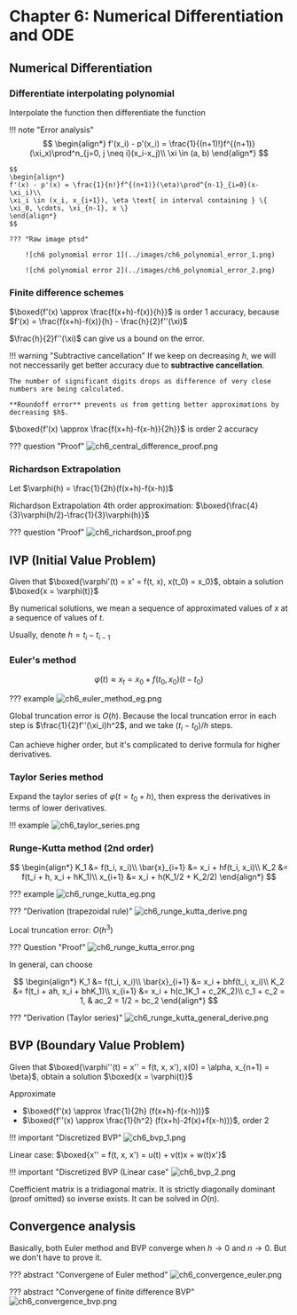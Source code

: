 # Chapter 6: Numerical Differentiation and ODE

## Numerical Differentiation

### Differentiate interpolating polynomial

Interpolate the function then differentiate the function

!!! note "Error analysis"
    $$
    \begin{align*}
    f'(x_i) - p'(x_i) = \frac{1}{(n+1)!}f^{(n+1)}(\xi_x)\prod^n_{j=0, j \neq i}(x_i-x_j)\\
    \xi \in (a, b)
    \end{align*}
    $$

    $$
    \begin{align*}
    f'(x) - p'(x) = \frac{1}{n!}f^{(n+1)}(\eta)\prod^{n-1}_{i=0}(x-\xi_i)\\
    \xi_i \in (x_i, x_{i+1}), \eta \text{ in interval containing } \{ \xi_0, \cdots, \xi_{n-1}, x \}
    \end{align*}
    $$

    ??? "Raw image ptsd"

        ![ch6 polynomial error 1](../images/ch6_polynomial_error_1.png)
     
        ![ch6 polynomial error 2](../images/ch6_polynomial_error_2.png)

### Finite difference schemes

$\boxed{f'(x) \approx \frac{f(x+h)-f(x)}{h}}$ is order 1 accuracy, because $f'(x) = \frac{f(x+h)-f(x)}{h} - \frac{h}{2}f''(\xi)$

$\frac{h}{2}f''(\xi)$ can give us a bound on the error.

!!! warning "Subtractive cancellation"
    If we keep on decreasing $h$, we will not neccessarily get better accuracy due to **subtractive cancellation**.
    
    The number of significant digits drops as difference of very close numbers are being calculated.
    
    **Roundoff error** prevents us from getting better approximations by decreasing $h$.

$\boxed{f'(x) \approx \frac{f(x+h)-f(x-h)}{2h}}$ is order 2 accuracy

??? question "Proof"
    ![ch6_central_difference_proof.png](../images/ch6_central_difference_proof.png)

### Richardson Extrapolation

Let $\varphi(h) = \frac{1}{2h}(f(x+h)-f(x-h))$

Richardson Extrapolation 4th order approximation: $\boxed{\frac{4}{3}\varphi(h/2)-\frac{1}{3}\varphi(h)}$

??? question "Proof"
    ![ch6_richardson_proof.png](../images/ch6_richardson_proof.png)

## IVP (Initial Value Problem)

Given that $\boxed{\varphi'(t) = x' = f(t, x), x(t_0) = x_0}$, obtain a solution $\boxed{x = \varphi(t)}$

By numerical solutions, we mean a sequence of approximated values of $x$ at a sequence of values of $t$.

Usually, denote $h = t_i - t_{i-1}$

### Euler's method

$$
\varphi(t) \approx x_t = x_0 + f(t_0, x_0)(t - t_0)
$$

??? example
    ![ch6_euler_method_eg.png](../images/ch6_euler_method_eg.png)

Global truncation error is $O(h)$. Because the local truncation error in each step is $\frac{1}{2}f''(\xi_i)h^2$, and we take $(t_i-t_0)/h$ steps.

Can achieve higher order, but it's complicated to derive formula for higher derivatives.

### Taylor Series method

Expand the taylor series of $\varphi(t = t_0 + h)$, then express the derivatives in terms of lower derivatives.

!!! example
    ![ch6_taylor_series.png](../images/ch6_taylor_series.png)

### Runge-Kutta method (2nd order)

$$
\begin{align*}
K_1 &= f(t_i, x_i)\\
\bar{x}_{i+1} &= x_i + hf(t_i, x_i)\\
K_2 &= f(t_i + h, x_i + hK_1)\\
x_{i+1} &= x_i + h(K_1/2 + K_2/2)
\end{align*}
$$

??? example
    ![ch6_runge_kutta_eg.png](../images/ch6_runge_kutta_eg.png)

??? "Derivation (trapezoidal rule)"
    ![ch6_runge_kutta_derive.png](../images/ch6_runge_kutta_derive.png)

Local truncation error: $O(h^3)$

??? Question "Proof"
    ![ch6_runge_kutta_error.png](../images/ch6_runge_kutta_error.png)

In general, can choose

$$
\begin{align*}
K_1 &= f(t_i, x_i)\\
\bar{x}_{i+1} &= x_i + bhf(t_i, x_i)\\
K_2 &= f(t_i + ah, x_i + bhK_1)\\
x_{i+1} &= x_i + h(c_1K_1 + c_2K_2)\\
c_1 + c_2 = 1, & ac_2 = 1/2 = bc_2
\end{align*}
$$

??? "Derivation (Taylor series)"
    ![ch6_runge_kutta_general_derive.png](../images/ch6_runge_kutta_general_derive.png)

## BVP (Boundary Value Problem)

Given that $\boxed{\varphi''(t) = x'' = f(t, x, x'), x(0) = \alpha, x_{n+1} = \beta}$, obtain a solution $\boxed{x = \varphi(t)}$

Approximate

- $\boxed{f'(x) \approx \frac{1}{2h} (f(x+h)-f(x-h))}$
- $\boxed{f''(x) \approx \frac{1}{h^2} (f(x+h)-2f(x)+f(x-h))}$, order 2

!!! important "Discretized BVP"
    ![ch6_bvp_1.png](../images/ch6_bvp_1.png)

Linear case: $\boxed{x'' = f(t, x, x') = u(t) + v(t)x + w(t)x'}$

!!! important "Discretized BVP (Linear case"
    ![ch6_bvp_2.png](../images/ch6_bvp_2.png)

Coefficient matrix is a tridiagonal matrix. It is strictly diagonally dominant (proof omitted) so inverse exists. It can be solved in $O(n)$.

## Convergence analysis

Basically, both Euler method and BVP converge when $h \rightarrow 0$ and $n \rightarrow 0$. But we don't have to prove it.

??? abstract "Convergene of Euler method"
    ![ch6_convergence_euler.png](../images/ch6_convergence_euler.png)

??? abstract "Convergene of finite difference BVP"
    ![ch6_convergence_bvp.png](../images/ch6_convergence_bvp.png)
